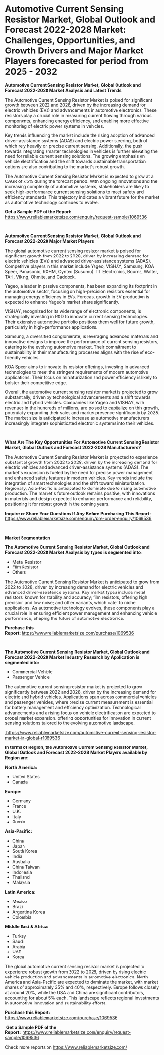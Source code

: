 <p><h1>Automotive Current Sensing Resistor Market, Global Outlook and Forecast 2022-2028 Market: Challenges, Opportunities, and Growth Drivers and Major Market Players forecasted for period from 2025 - 2032</h1></p><p><strong>Automotive Current Sensing Resistor Market, Global Outlook and Forecast 2022-2028 Market Analysis and Latest Trends</strong></p>
<p><p>The Automotive Current Sensing Resistor Market is poised for significant growth between 2022 and 2028, driven by the increasing demand for electric vehicles (EVs) and advancements in automotive electronics. These resistors play a crucial role in measuring current flowing through various components, enhancing energy efficiency, and enabling more effective monitoring of electric power systems in vehicles.</p><p>Key trends influencing the market include the rising adoption of advanced driver-assistance systems (ADAS) and electric power steering, both of which rely heavily on precise current sensing. Additionally, the push towards integrating smarter technologies in vehicles is further elevating the need for reliable current sensing solutions. The growing emphasis on vehicle electrification and the shift towards sustainable transportation options are also contributing to the market's robust growth.</p><p>The Automotive Current Sensing Resistor Market is expected to grow at a CAGR of 7.5% during the forecast period. With ongoing innovations and the increasing complexity of automotive systems, stakeholders are likely to seek high-performance current sensing solutions to meet safety and efficiency standards. This trajectory indicates a vibrant future for the market as automotive technology continues to evolve.</p></p>
<p><strong>Get a Sample PDF of the Report:&nbsp;</strong> <a href="https://www.reliablemarketsize.com/enquiry/request-sample/1069536?utm_campaign=3524&utm_medium=2&utm_source=Github&utm_content=ia&utm_term=21032025&utm_id=automotive-current-sensing-resistor-market-global-outlook-and-forecast-2022-2028">https://www.reliablemarketsize.com/enquiry/request-sample/1069536</a></p>
<p>&nbsp;</p>
<p><strong>Automotive Current Sensing Resistor Market, Global Outlook and Forecast 2022-2028 Major Market Players</strong></p>
<p><p>The global automotive current sensing resistor market is poised for significant growth from 2022 to 2028, driven by increasing demand for electric vehicles (EVs) and advanced driver-assistance systems (ADAS). Competitive players in this market include Yageo, VISHAY, Samsung, KOA Speer, Panasonic, ROHM, Cyntec (Susumu), TT Electronics, Bourns, Walter, TA-I, Viking, Ohmite, and Caddock.</p><p>Yageo, a leader in passive components, has been expanding its footprint in the automotive sector, focusing on high-precision resistors essential for managing energy efficiency in EVs. Forecast growth in EV production is expected to enhance Yageo's market share significantly.</p><p>VISHAY, recognized for its wide range of electronic components, is strategically investing in R&D to innovate current sensing technologies. Their extensive automotive portfolio positions them well for future growth, particularly in high-performance applications.</p><p>Samsung, a diversified conglomerate, is leveraging advanced materials and innovative designs to improve the performance of current sensing resistors, catering to the evolving automotive market. Their commitment to sustainability in their manufacturing processes aligns with the rise of eco-friendly vehicles.</p><p>KOA Speer aims to innovate its resistor offerings, investing in advanced technologies to meet the stringent requirements of modern automotive applications. Their focus on miniaturization and power efficiency is likely to bolster their competitive edge.</p><p>Overall, the automotive current sensing resistor market is projected to grow substantially, driven by technological advancements and a shift towards electric and hybrid vehicles. Companies like Yageo and VISHAY, with revenues in the hundreds of millions, are poised to capitalize on this growth, potentially expanding their sales and market presence significantly by 2028. The market size is anticipated to increase as automotive manufacturers increasingly integrate sophisticated electronic systems into their vehicles.</p></p>
<p>&nbsp;</p>
<p><strong>What Are The Key Opportunities For Automotive Current Sensing Resistor Market, Global Outlook and Forecast 2022-2028 Manufacturers?</strong></p>
<p><p>The Automotive Current Sensing Resistor Market is projected to experience substantial growth from 2022 to 2028, driven by the increasing demand for electric vehicles and advanced driver-assistance systems (ADAS). The market's expansion is fueled by the need for precise power management and enhanced safety features in modern vehicles. Key trends include the integration of smart technologies and the shift toward miniaturization. Regionally, Asia-Pacific is anticipated to dominate due to rising automotive production. The market's future outlook remains positive, with innovations in materials and design expected to enhance performance and reliability, positioning it for robust growth in the coming years.</p></p>
<p><strong>Inquire or Share Your Questions If Any Before Purchasing This Report:</strong> <a href="https://www.reliablemarketsize.com/enquiry/pre-order-enquiry/1069536?utm_campaign=3524&utm_medium=2&utm_source=Github&utm_content=ia&utm_term=21032025&utm_id=automotive-current-sensing-resistor-market-global-outlook-and-forecast-2022-2028">https://www.reliablemarketsize.com/enquiry/pre-order-enquiry/1069536</a></p>
<p>&nbsp;</p>
<p><strong>Market Segmentation</strong></p>
<p><strong>The Automotive Current Sensing Resistor Market, Global Outlook and Forecast 2022-2028 Market Analysis by types is segmented into:</strong></p>
<p><ul><li>Metal Resistor</li><li>Film Resistor</li><li>Others</li></ul></p>
<p><p>The Automotive Current Sensing Resistor Market is anticipated to grow from 2022 to 2028, driven by increasing demand for electric vehicles and advanced driver-assistance systems. Key market types include metal resistors, known for stability and accuracy; film resistors, offering high precision and low noise; and other variants, which cater to niche applications. As automotive technology evolves, these components play a crucial role in ensuring efficient power management and enhancing vehicle performance, shaping the future of automotive electronics.</p></p>
<p><strong>Purchase this Report:&nbsp;</strong><a href="https://www.reliablemarketsize.com/purchase/1069536?utm_campaign=3524&utm_medium=2&utm_source=Github&utm_content=ia&utm_term=21032025&utm_id=automotive-current-sensing-resistor-market-global-outlook-and-forecast-2022-2028">https://www.reliablemarketsize.com/purchase/1069536</a></p>
<p>&nbsp;</p>
<p><strong>The Automotive Current Sensing Resistor Market, Global Outlook and Forecast 2022-2028 Market Industry Research by Application is segmented into:</strong></p>
<p><ul><li>Commercial Vehicle</li><li>Passenger Vehicle</li></ul></p>
<p><p>The automotive current sensing resistor market is projected to grow significantly between 2022 and 2028, driven by the increasing demand for electric and hybrid vehicles. Applications span across commercial vehicles and passenger vehicles, where precise current measurement is essential for battery management and efficiency optimization. Technological advancements and a rising focus on vehicle electrification are expected to propel market expansion, offering opportunities for innovation in current sensing solutions tailored to the evolving automotive landscape.</p></p>
<p><a href="https://www.reliablemarketsize.com/automotive-current-sensing-resistor-market-in-global-r1069536?utm_campaign=3524&utm_medium=2&utm_source=Github&utm_content=ia&utm_term=21032025&utm_id=automotive-current-sensing-resistor-market-global-outlook-and-forecast-2022-2028">&nbsp;https://www.reliablemarketsize.com/automotive-current-sensing-resistor-market-in-global-r1069536</a></p>
<p><strong>In terms of Region, the Automotive Current Sensing Resistor Market, Global Outlook and Forecast 2022-2028 Market Players available by Region are:</strong></p>
<p>
    <p> <strong> North America: </strong>
        <ul>
            <li>United States</li>
            <li>Canada</li>
        </ul>
        </p> 
    <p> <strong> Europe: </strong>
        <ul>
            <li>Germany</li>
            <li>France</li>
            <li>U.K.</li>
            <li>Italy</li>
            <li>Russia</li>
        </ul>
        </p> 
    <p> <strong> Asia-Pacific: </strong>
        <ul>
            <li>China</li>
            <li>Japan</li>
            <li>South Korea</li>
            <li>India</li>
            <li>Australia</li>
            <li>China Taiwan</li>
            <li>Indonesia</li>
            <li>Thailand</li>
            <li>Malaysia</li>
        </ul>
        </p> 
    <p> <strong> Latin America: </strong>
        <ul>
            <li>Mexico</li>
            <li>Brazil</li>
            <li>Argentina Korea</li>
            <li>Colombia</li>
        </ul>
        </p> 
    <p> <strong> Middle East & Africa: </strong>
        <ul>
            <li>Turkey</li>
            <li>Saudi</li>
            <li>Arabia</li>
            <li>UAE</li>
            <li>Korea</li>
        </ul>
    </p>
    </p>
<p><p>The global automotive current sensing resistor market is projected to experience robust growth from 2022 to 2028, driven by rising electric vehicle production and advancements in automotive electronics. North America and Asia-Pacific are expected to dominate the market, with market shares of approximately 35% and 40%, respectively. Europe follows closely at around 20%, while the USA and China are significant contributors, accounting for about 5% each. This landscape reflects regional investments in automotive innovation and sustainability efforts.</p></p>
<p><strong>Purchase this Report: </strong><a href="https://www.reliablemarketsize.com/purchase/1069536?utm_campaign=3524&utm_medium=2&utm_source=Github&utm_content=ia&utm_term=21032025&utm_id=automotive-current-sensing-resistor-market-global-outlook-and-forecast-2022-2028">https://www.reliablemarketsize.com/purchase/1069536</a></p>
<p>&nbsp;<strong>Get a Sample PDF of the Report:&nbsp;&nbsp;</strong><a href="https://www.reliablemarketsize.com/enquiry/request-sample/1069536?utm_campaign=3524&utm_medium=2&utm_source=Github&utm_content=ia&utm_term=21032025&utm_id=automotive-current-sensing-resistor-market-global-outlook-and-forecast-2022-2028">https://www.reliablemarketsize.com/enquiry/request-sample/1069536</a></p>
<p><strong></strong></p>
<p>Check more reports on <a href="https://www.reliablemarketsize.com/?utm_campaign=3524&utm_medium=2&utm_source=Github&utm_content=ia&utm_term=21032025&utm_id=automotive-current-sensing-resistor-market-global-outlook-and-forecast-2022-2028">https://www.reliablemarketsize.com/</a></p>
